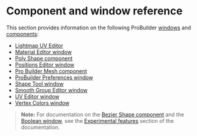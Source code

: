 # Component and window reference

This section provides information on the following ProBuilder [windows](overview-ui.md#pb_editors) and [components](overview-ui.md#pb_comp):

- [Lightmap UV Editor](lightmap-uv.md)
- [Material Editor window](material-tools.md)
- [Poly Shape component](polyshape.md)
- [Positions Editor window](vertex-positions.md)
- [Pro Builder Mesh component](ProBuilderMesh.md)
- [ProBuilder Preferences window](preferences.md)
- [Shape Tool window](shape-tool.md)
- [Smooth Group Editor window](smoothing-groups.md)
- [UV Editor window](uv-editor.md)
- [Vertex Colors window](vertex-colors.md)



> **Note:** For documentation on the [Bezier Shape component](bezier.md) and the [Boolean window](boolean.md), see the [Experimental features](experimental.md) section of the documentation.
